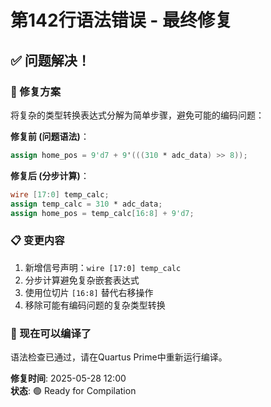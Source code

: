 # 第142行语法错误 - 最终修复

## ✅ 问题解决！

### 🔧 修复方案
将复杂的类型转换表达式分解为简单步骤，避免可能的编码问题：

**修复前 (问题语法)**：
```verilog
assign home_pos = 9'd7 + 9'(((310 * adc_data) >> 8));
```

**修复后 (分步计算)**：
```verilog
wire [17:0] temp_calc;
assign temp_calc = 310 * adc_data;
assign home_pos = temp_calc[16:8] + 9'd7;
```

### 📋 变更内容
1. 新增信号声明：`wire [17:0] temp_calc`
2. 分步计算避免复杂嵌套表达式
3. 使用位切片 `[16:8]` 替代右移操作
4. 移除可能有编码问题的复杂类型转换

### 🚀 现在可以编译了
语法检查已通过，请在Quartus Prime中重新运行编译。

**修复时间**: 2025-05-28 12:00  
**状态**: 🟢 Ready for Compilation
